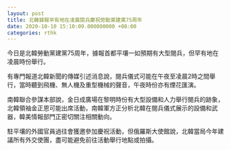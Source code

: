 ```yaml
---
layout: post
title: 北韓據報罕有地在凌晨閱兵慶祝勞動黨建黨75周年
date: 2020-10-10 15:10:09.000000000 +08:00
categories: rthk
---
```


今日是北韓勞動黨建黨75周年，據報首都平壤一如預期有大型閱兵，但罕有地在凌晨時份舉行。

有專門報道北韓新聞的傳媒引述消息說，閱兵儀式可能在午夜至凌晨2時之間舉行，當時聽到飛機、無人機及重型機械的聲音，午夜時份亦有煙花匯演。

南韓聯合參謀本部說，金日成廣場在黎明時份有大型設備和人力舉行閱兵的跡象，北韓領袖金正恩可能出席活動，南韓軍方正分析北韓在閱兵儀式展示的設備和武器，韓美情報部門正密切關注相關動向。

駐平壤的外國官員過往會獲邀參加慶祝活動，但俄羅斯大使館說，北韓當局今年建議所有外交使團，盡可能避免前往活動舉行地點或拍攝。
